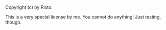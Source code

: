 Copyright (c) by Risto. 

This is a very special license by me. You cannot do anything! Just testing, though.